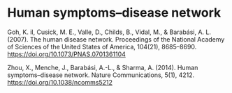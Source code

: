# Human symptoms–disease network

Goh, K. il, Cusick, M. E., Valle, D., Childs, B., Vidal, M., & Barabási, A. L. (2007). The human disease network. Proceedings of the National Academy of Sciences of the United States of America, 104(21), 8685–8690. https://doi.org/10.1073/PNAS.0701361104

Zhou, X., Menche, J., Barabási, A.-L., & Sharma, A. (2014). Human symptoms–disease network. Nature Communications, 5(1), 4212. https://doi.org/10.1038/ncomms5212